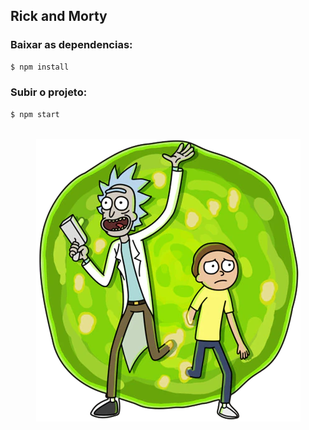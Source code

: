 ## Rick and Morty
### Baixar as dependencias:
```bash
$ npm install
```
### Subir o projeto:
```bash
$ npm start
```
<br>
<img style=" display: block;
    margin-left: auto;
    margin-right: auto;" 
    src="./src/compnents/icone/rickandmorty.png" />
